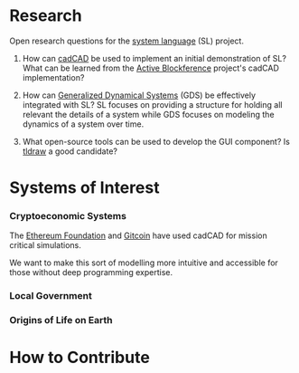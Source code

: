 # Research
Open research questions for the [system language](https://github.com/system-language/SL) (SL) project.

1. How can [cadCAD](https://github.com/cadCAD-org) be used to implement an initial demonstration of SL? What can be learned from the [Active Blockference](https://github.com/ActiveInferenceInstitute/ActiveBlockference) project's cadCAD implementation?

2. How can [Generalized Dynamical Systems](https://medium.com/block-science/generalized-dynamical-systems-part-i-foundations-74505bbdf0e#:~:text=Generalized%20Dynamical%20Systems%20(GDS)%20is,be%20found%20in%20Token%20Engineering.) (GDS) be effectively integrated with SL? SL focuses on providing a structure for holding all relevant the details of a system while GDS focuses on modeling the dynamics of a system over time. 

3. What open-source tools can be used to develop the GUI component? Is [tldraw](https://github.com/tldraw/tldraw) a good candidate?



# Systems of Interest

### Cryptoeconomic Systems
The [Ethereum Foundation](https://ethereum.github.io/beaconrunner/notebooks/beaconrunner/br.html) and [Gitcoin](https://www.gitcoin.co/blog/towards-computer-aided-governance-of-gitcoin-grants) have used cadCAD for mission critical simulations.

We want to make this sort of modelling more intuitive and accessible for those without deep programming expertise.


### Local Government


### Origins of Life on Earth


# How to Contribute


